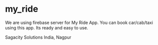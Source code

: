 # my_ride
We are using firebase server for My Ride App. You can book car/cab/taxi using this app. Its ready and easy to use.

Sagacity Solutions India, Nagpur

